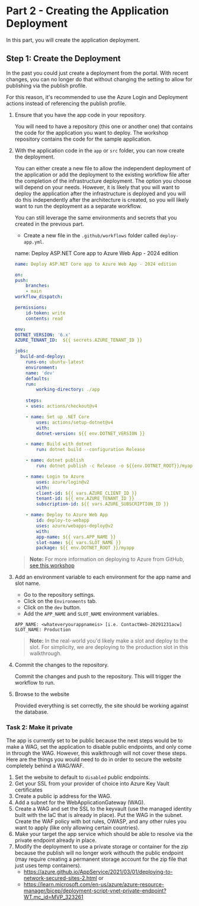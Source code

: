 # Part 2 - Creating the Application Deployment

In this part, you will create the application deployment. 

## Step 1: Create the Deployment

In the past you could just create a deployment from the portal. With recent changes, you can no longer do that without changing the setting to allow for publishing via the publish profile. 

For this reason, it's recommended to use the Azure Login and Deployment actions instead of referencing the publish profile.

1. Ensure that you have the app code in your repository.

    You will need to have a repository (this one or another one) that contains the code for the application you want to deploy. The workshop repository contains the code for the sample application.

1. With the application code in the `app` or `src` folder, you can now create the deployment.

    You can either create a new file to allow the independent deployment of the application or add the deployment to the existing workflow file after the completion of the infrastructure deployment.  The option you choose will depend on your needs. However, it is likely that you will want to deploy the application after the infrastructure is deployed and you will do this independently after the architecture is created, so you will likely want to run the deployment as a separate workflow.

    You can still leverage the same environments and secrets that you created in the previous part.

    - Create a new file in the `.github/workflows` folder called `deploy-app.yml`.

    name: Deploy ASP.NET Core app to Azure Web App - 2024 edition

    ```yaml
    name: Deploy ASP.NET Core app to Azure Web App - 2024 edition

    on:
    push:
        branches:
        - main
    workflow_dispatch:

    permissions:
        id-token: write
        contents: read

    env:
    DOTNET_VERSION: '6.x'
    AZURE_TENANT_ID:  ${{ secrets.AZURE_TENANT_ID }}

    jobs:
      build-and-deploy:
        runs-on: ubuntu-latest
        environment:
        name: 'dev'
        defaults:
        run:
            working-directory: ./app
            
        steps:
        - uses: actions/checkout@v4

        - name: Set up .NET Core
            uses: actions/setup-dotnet@v4
            with:
            dotnet-version: ${{ env.DOTNET_VERSION }}

        - name: Build with dotnet
            run: dotnet build --configuration Release

        - name: dotnet publish
            run: dotnet publish -c Release -o ${{env.DOTNET_ROOT}}/myapp

        - name: Login to Azure
            uses: azure/login@v2
            with:
            client-id: ${{ vars.AZURE_CLIENT_ID }}
            tenant-id: ${{ env.AZURE_TENANT_ID }}
            subscription-id: ${{ vars.AZURE_SUBSCRIPTION_ID }}
    
        - name: Deploy to Azure Web App
            id: deploy-to-webapp
            uses: azure/webapps-deploy@v2
            with:
            app-name: ${{ vars.APP_NAME }}
            slot-name: ${{ vars.SLOT_NAME }}
            package: ${{ env.DOTNET_ROOT }}/myapp
    ```  

    >**Note:** For more information on deploying to Azure from GitHub, [see this workshop](https://github.com/AzureCloudWorkshops/ACW_DeployAppServiceToAzureViaGitHubActions)  

1. Add an environment variable to each environment for the app name and slot name.

    - Go to the repository settings.
    - Click on the `Environments` tab.
    - Click on the `dev` button.
    - Add the `APP_NAME` and `SLOT_NAME` environment variables.

    ```text
    APP_NAME: <whateveryourappnameis> [i.e. ContactWeb-20291231acw]
    SLOT_NAME: Production
    ```

    >**Note:** In the real-world you'd likely make a slot and deploy to the slot.  For simplicity, we are deploying to the production slot in this walkthrough.

1. Commit the changes to the repository.

    Commit the changes and push to the repository. This will trigger the workflow to run.

1. Browse to the website
    
    Provided everything is set correctly, the site should be working against the database.

### Task 2: Make it private

The app is currently set to be public because the next steps would be to make a WAG, set the application to disable public endpoints, and only come in through the WAG.  However, this walkthrough will not cover these steps.  Here are the things you would need to do in order to secure the website completely behind a WAG/WAF.

1. Set the website to default to `disabled` public endpoints.
1. Get your SSL from your provider of choice into Azure Key Vault certificates
1. Create a public ip address for the WAG.
1. Add a subnet for the WebApplicationGateway (WAG).
1. Create a WAG and set the SSL to the keyvault (use the managed identity built with the IaC that is already in place). Put the WAG in the subnet.  Create the WAF policy with bot rules, OWASP, and any other rules you want to apply (like only allowing certain countries).
1. Make your target the app service which should be able to resolve via the private endpoint already in place.
1. Modify the deployment to use a private storage or container for the zip because the publish will no longer work withouth the public endpoint (may require creating a permanent storage account for the zip file that just uses temp containers).
    - https://azure.github.io/AppService/2021/03/01/deploying-to-network-secured-sites-2.html
    or
    - https://learn.microsoft.com/en-us/azure/azure-resource-manager/bicep/deployment-script-vnet-private-endpoint?WT.mc_id=MVP_323261  
